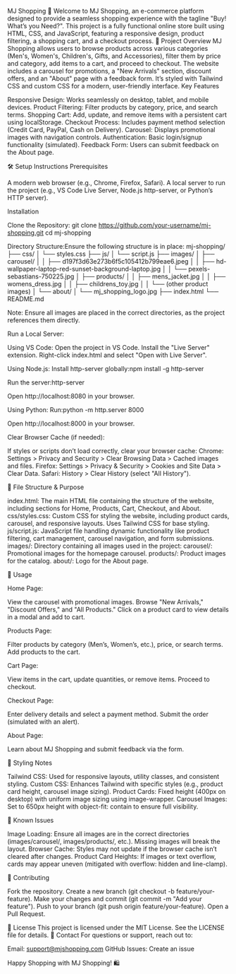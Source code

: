 MJ Shopping 🛒
Welcome to MJ Shopping, an e-commerce platform designed to provide a seamless shopping experience with the tagline "Buy! What’s you Need?". This project is a fully functional online store built using HTML, CSS, and JavaScript, featuring a responsive design, product filtering, a shopping cart, and a checkout process.
🚀 Project Overview
MJ Shopping allows users to browse products across various categories (Men's, Women's, Children's, Gifts, and Accessories), filter them by price and category, add items to a cart, and proceed to checkout. The website includes a carousel for promotions, a "New Arrivals" section, discount offers, and an "About" page with a feedback form. It’s styled with Tailwind CSS and custom CSS for a modern, user-friendly interface.
Key Features

Responsive Design: Works seamlessly on desktop, tablet, and mobile devices.
Product Filtering: Filter products by category, price, and search terms.
Shopping Cart: Add, update, and remove items with a persistent cart using localStorage.
Checkout Process: Includes payment method selection (Credit Card, PayPal, Cash on Delivery).
Carousel: Displays promotional images with navigation controls.
Authentication: Basic login/signup functionality (simulated).
Feedback Form: Users can submit feedback on the About page.

🛠️ Setup Instructions
Prerequisites

A modern web browser (e.g., Chrome, Firefox, Safari).
A local server to run the project (e.g., VS Code Live Server, Node.js http-server, or Python’s HTTP server).

Installation

Clone the Repository:
git clone https://github.com/your-username/mj-shopping.git
cd mj-shopping


Directory Structure:Ensure the following structure is in place:
mj-shopping/
├── css/
│   └── styles.css
├── js/
│   └── script.js
├── images/
│   ├── carousel/
│   │   ├── d197f3d63e273b6f5c105412b799eae6.jpeg
│   │   ├── hd-wallpaper-laptop-red-sunset-background-laptop.jpg
│   │   └── pexels-sebastians-750225.jpg
│   ├── products/
│   │   ├── mens_jacket.jpg
│   │   ├── womens_dress.jpg
│   │   ├── childrens_toy.jpg
│   │   └── (other product images)
│   └── about/
│       └── mj_shopping_logo.jpg
├── index.html
└── README.md

Note: Ensure all images are placed in the correct directories, as the project references them directly.

Run a Local Server:

Using VS Code:
Open the project in VS Code.
Install the "Live Server" extension.
Right-click index.html and select "Open with Live Server".


Using Node.js:
Install http-server globally:npm install -g http-server


Run the server:http-server


Open http://localhost:8080 in your browser.


Using Python:
Run:python -m http.server 8000


Open http://localhost:8000 in your browser.




Clear Browser Cache (if needed):

If styles or scripts don’t load correctly, clear your browser cache:
Chrome: Settings > Privacy and Security > Clear Browsing Data > Cached images and files.
Firefox: Settings > Privacy & Security > Cookies and Site Data > Clear Data.
Safari: History > Clear History (select "All History").





📂 File Structure & Purpose

index.html: The main HTML file containing the structure of the website, including sections for Home, Products, Cart, Checkout, and About.
css/styles.css: Custom CSS for styling the website, including product cards, carousel, and responsive layouts. Uses Tailwind CSS for base styling.
js/script.js: JavaScript file handling dynamic functionality like product filtering, cart management, carousel navigation, and form submissions.
images/: Directory containing all images used in the project:
carousel/: Promotional images for the homepage carousel.
products/: Product images for the catalog.
about/: Logo for the About page.



🌟 Usage

Home Page:

View the carousel with promotional images.
Browse "New Arrivals," "Discount Offers," and "All Products."
Click on a product card to view details in a modal and add to cart.


Products Page:

Filter products by category (Men’s, Women’s, etc.), price, or search terms.
Add products to the cart.


Cart Page:

View items in the cart, update quantities, or remove items.
Proceed to checkout.


Checkout Page:

Enter delivery details and select a payment method.
Submit the order (simulated with an alert).


About Page:

Learn about MJ Shopping and submit feedback via the form.



🎨 Styling Notes

Tailwind CSS: Used for responsive layouts, utility classes, and consistent styling.
Custom CSS: Enhances Tailwind with specific styles (e.g., product card height, carousel image sizing).
Product Cards: Fixed height (400px on desktop) with uniform image sizing using image-wrapper.
Carousel Images: Set to 650px height with object-fit: contain to ensure full visibility.

🐛 Known Issues

Image Loading: Ensure all images are in the correct directories (images/carousel/, images/products/, etc.). Missing images will break the layout.
Browser Cache: Styles may not update if the browser cache isn’t cleared after changes.
Product Card Heights: If images or text overflow, cards may appear uneven (mitigated with overflow: hidden and line-clamp).

🤝 Contributing

Fork the repository.
Create a new branch (git checkout -b feature/your-feature).
Make your changes and commit (git commit -m "Add your feature").
Push to your branch (git push origin feature/your-feature).
Open a Pull Request.

📜 License
This project is licensed under the MIT License. See the LICENSE file for details.
📧 Contact
For questions or support, reach out to:

Email: support@mjshopping.com
GitHub Issues: Create an issue


Happy Shopping with MJ Shopping! 🛍️
